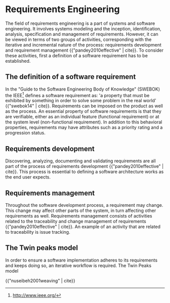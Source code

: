# Requirements Engineering

The field of requirements engineering is a part of systems and software engineering. It involves systems modeling and the inception, identification, analysis, specification and management of requirements. However, it can be viewed in terms of two groups of activities, corresponding with the iterative and incremental nature of the process:
requirements development and requirement management {{"pandey2010effective" | cite}}. To consider these activities, first a definition of a software requirement has to be established.

## The definition of a software requirement
In the "Guide to the Software Engineering Body of Knowledge" (SWEBOK) the IEEE[^ieee] defines a software requirement as: 'a property that must be exhibited by something in order to solve some problem in the real world' {{"swebok14" | cite}}. Requirements can be imposed on the product as well as the process. An essential property of software requirements is that they are verifiable, either as an individual feature (functional requirement) or at the system level (non-functional requirement). In addition to this behavioral properties, requirements may have attributes such as a priority rating and a progression status.

## Requirements development

Discovering, analyzing, documenting and validating requirements are all part of the process of requirements development {{"pandey2010effective" | cite}}. This process is essential to defining a software architecture works as the end user expects.

## Requirements management

Throughout the software development process, a requirement may change. This change may affect other parts of the system, in turn affecting other requirements as well. Requirements management consists of activities related to the traceability and change management of requirements {{"pandey2010effective" | cite}}. An example of an activity that are related to traceability is issue tracking.

## The Twin peaks model

In order to ensure a software implementation adheres to its requirements and keeps doing so, an iterative workflow is required. The Twin Peaks model

{{"nuseibeh2001weaving" | cite}}


[^ieee]: http://www.ieee.org/
